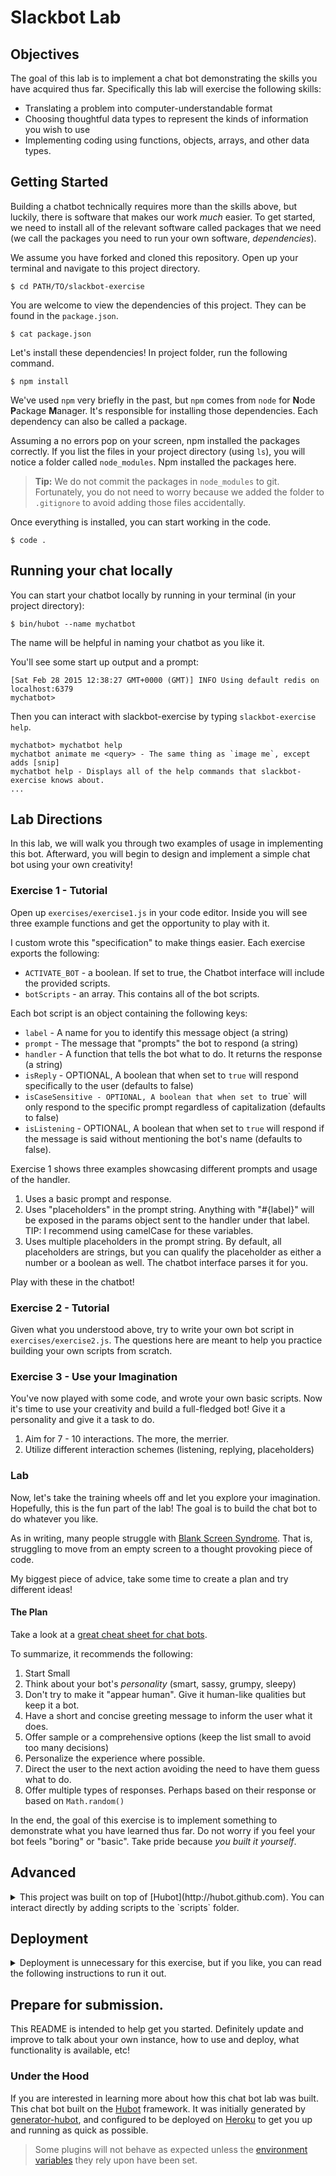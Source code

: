 # Slackbot Lab

## Objectives

The goal of this lab is to implement a chat bot demonstrating the skills you
have acquired thus far. Specifically this lab will exercise the following
skills:

- Translating a problem into computer-understandable format
- Choosing thoughtful data types to represent the kinds of information you wish to use
- Implementing coding using functions, objects, arrays, and other data types.

## Getting Started

Building a chatbot technically requires more than the skills above, but luckily,
there is software that makes our work _much_ easier. To get started, we need to
install all of the relevant software called packages that we need (we call
the packages you need to run your own software, _dependencies_).

We assume you have forked and cloned this repository. Open up your terminal and
navigate to this project directory.

```
$ cd PATH/TO/slackbot-exercise
```

You are welcome to view the dependencies of this project. They can be found in
the `package.json`.

```
$ cat package.json
```

Let's install these dependencies! In project folder, run the following command.

```
$ npm install
```

We've used `npm` very briefly in the past, but `npm` comes from `node` for
**N**ode **P**ackage **M**anager. It's responsible for installing those
dependencies. Each dependency can also be called a package.

Assuming a no errors pop on your screen, npm installed the packages correctly.
If you list the files in your project directory (using `ls`), you will notice
a folder called `node_modules`. Npm installed the packages here.

> **Tip:** We do not commit the packages in `node_modules` to git. Fortunately,
> you do not need to worry because we added the folder to `.gitignore` to avoid
> adding those files accidentally.

Once everything is installed, you can start working in the code.

```
$ code .
```

## Running your chat locally

You can start your chatbot locally by running in your terminal (in your project
directory):

```
$ bin/hubot --name mychatbot
```

The name will be helpful in naming your chatbot as you like it.

You'll see some start up output and a prompt:

```
[Sat Feb 28 2015 12:38:27 GMT+0000 (GMT)] INFO Using default redis on localhost:6379
mychatbot>
```

Then you can interact with slackbot-exercise by typing `slackbot-exercise help`.

```
mychatbot> mychatbot help
mychatbot animate me <query> - The same thing as `image me`, except adds [snip]
mychatbot help - Displays all of the help commands that slackbot-exercise knows about.
...
```

## Lab Directions

In this lab, we will walk you through two examples of usage in implementing
this bot. Afterward, you will begin to design and implement a simple chat bot
using your own creativity!

### Exercise 1 - Tutorial

Open up `exercises/exercise1.js` in your code editor. Inside you will see three
example functions and get the opportunity to play with it.

I custom wrote this "specification" to make things easier. Each exercise exports
the following:

- `ACTIVATE_BOT` - a boolean. If set to true, the Chatbot interface will include the provided scripts.
- `botScripts` - an array. This contains all of the bot scripts.

Each bot script is an object containing the following keys:

- `label` - A name for you to identify this message object (a string)
- `prompt` - The message that "prompts" the bot to respond (a string)
- `handler` - A function that tells the bot what to do. It returns the response (a string)
- `isReply` - OPTIONAL, A boolean that when set to `true` will respond specifically to the user (defaults to false)
- `isCaseSensitive - OPTIONAL, A boolean that when set to `true` will only respond to the specific prompt regardless of capitalization (defaults to false)
- `isListening` - OPTIONAL, A boolean that when set to `true` will respond if the message is said without mentioning the bot's name (defaults to false).

Exercise 1 shows three examples showcasing different prompts and usage of the handler.

1. Uses a basic prompt and response.
2. Uses "placeholders" in the prompt string. Anything with "#{label}" will be exposed in the params object sent to the handler under that label. TIP: I recommend using camelCase for these variables.
3. Uses multiple placeholders in the prompt string. By default, all placeholders are strings, but you can qualify the placeholder as either a number or a boolean as well. The chatbot interface parses it for you.

Play with these in the chatbot!

### Exercise 2 - Tutorial

Given what you understood above, try to write your own bot script in `exercises/exercise2.js`.
The questions here are meant to help you practice building your own scripts from scratch.

### Exercise 3 - Use your Imagination

You've now played with some code, and wrote your own basic scripts. Now it's time to use your
creativity and build a full-fledged bot! Give it a personality and give it a task to do.

1. Aim for 7 - 10 interactions. The more, the merrier.
2. Utilize different interaction schemes (listening, replying, placeholders)

### Lab

Now, let's take the training wheels off and let you explore your imagination.
Hopefully, this is the fun part of the lab! The goal is to build the chat bot
to do whatever you like.

As in writing, many people struggle with [Blank Screen Syndrome](https://heidicohen.com/overcome-blank-blog-post-syndrome/). That is, struggling to move from an empty
screen to a thought provoking piece of code.

My biggest piece of advice, take some time to create a plan and try different ideas!

#### The Plan

Take a look at a [great cheat sheet for chat bots](https://chatbotsmagazine.com/the-ultimate-cheat-sheet-for-building-the-best-chatbot-2e7ab821d3a3).

To summarize, it recommends the following:

1. Start Small
2. Think about your bot's _personality_ (smart, sassy, grumpy, sleepy)
3. Don't try to make it "appear human". Give it human-like qualities but keep it a bot.
4. Have a short and concise greeting message to inform the user what it does.
5. Offer sample or a comprehensive options (keep the list small to avoid too many decisions)
6. Personalize the experience where possible.
7. Direct the user to the next action avoiding the need to have them guess what to do.
8. Offer multiple types of responses. Perhaps based on their response or based on `Math.random()`

In the end, the goal of this exercise is to implement something to demonstrate
what you have learned thus far. Do not worry if you feel your bot feels "boring"
or "basic". Take pride because _you built it yourself_.

## Advanced

<details>
  <summary>This project was built on top of [Hubot](http://hubot.github.com). You can interact directly by adding
  scripts to the `scripts` folder.</summary>

### Configuration

A few scripts (including some installed by default) require environment
variables to be set as a simple form of configuration.

Each script should have a commented header which contains a "Configuration"
section that explains which values it requires to be placed in which variable.
When you have lots of scripts installed this process can be quite labour
intensive. The following shell command can be used as a stop gap until an
easier way to do this has been implemented.

    grep -o 'hubot-[a-z0-9_-]\+' external-scripts.json | \
      xargs -n1 -I {} sh -c 'sed -n "/^# Configuration/,/^#$/ s/^/{} /p" \
          $(find node_modules/{}/ -name "*.coffee")' | \
        awk -F '#' '{ printf "%-25s %s\n", $1, $2 }'

How to set environment variables will be specific to your operating system.
Rather than recreate the various methods and best practices in achieving this,
it's suggested that you search for a dedicated guide focused on your OS.

### external-scripts

There will inevitably be functionality that everyone will want. Instead of
writing it yourself, you can use existing plugins.

Hubot is able to load plugins from third-party `npm` packages. This is the
recommended way to add functionality to your hubot. You can get a list of
available hubot plugins on [npmjs.com][npmjs] or by using `npm search`:

    % npm search hubot-scripts panda
    NAME             DESCRIPTION                        AUTHOR DATE       VERSION KEYWORDS
    hubot-pandapanda a hubot script for panda responses =missu 2014-11-30 0.9.2   hubot hubot-scripts panda
    ...

To use a package, check the package's documentation, but in general it is:

1. Use `npm install --save` to add the package to `package.json` and install it
2. Add the package name to `external-scripts.json` as a double quoted string

You can review `external-scripts.json` to see what is included by default.

### Super Advanced Usage

It is also possible to define `external-scripts.json` as an object to
explicitly specify which scripts from a package should be included. The example
below, for example, will only activate two of the six available scripts inside
the `hubot-fun` plugin, but all four of those in `hubot-auto-deploy`.

```json
{
  "hubot-fun": ["crazy", "thanks"],
  "hubot-auto-deploy": "*"
}
```

**Be aware that not all plugins support this usage and will typically fallback
to including all scripts.**

[npmjs]: https://www.npmjs.com

### hubot-scripts

Before hubot plugin packages were adopted, most plugins were held in the
[hubot-scripts][hubot-scripts] package. Some of these plugins have yet to be
migrated to their own packages. They can still be used but the setup is a bit
different.

To enable scripts from the hubot-scripts package, add the script name with
extension as a double quoted string to the `hubot-scripts.json` file in this
repo.

[hubot-scripts]: https://github.com/github/hubot-scripts

If you are going to use the `hubot-redis-brain` package (strongly suggested),
you will need to add the Redis to Go addon on Heroku which requires a verified
account or you can create an account at [Redis to Go][redistogo] and manually
set the `REDISTOGO_URL` variable.

    % heroku config:add REDISTOGO_URL="..."

If you don't need any persistence feel free to remove the `hubot-redis-brain`
from `external-scripts.json` and you don't need to worry about redis at all.

[redistogo]: https://redistogo.com/

</details>

## Deployment

<details>
  <summary>Deployment is unnecessary for this exercise, but if you like, you can
  read the following instructions to run it out.</summary>

```
$ heroku create --stack cedar
$ git push heroku master
```

If your Heroku account has been verified you can run the following to enable
and add the Redis to Go addon to your app.

```
$ heroku addons:add redistogo:nano
```

If you run into any problems, checkout Heroku's [docs][heroku-node-docs].

You'll need to edit the `Procfile` to set the name of your hubot.

More detailed documentation can be found on the [deploying hubot onto
Heroku][deploy-heroku] wiki page.

### Restart the bot

You may want to get comfortable with `heroku logs` and `heroku restart` if
you're having issues.

</details>

## Prepare for submission.

This README is intended to help get you started. Definitely update and improve
to talk about your own instance, how to use and deploy, what functionality is
available, etc!

### Under the Hood

If you are interested in learning more about how this chat bot lab was built.
This chat bot built on the [Hubot][hubot] framework. It was
initially generated by [generator-hubot][generator-hubot], and configured to be
deployed on [Heroku][heroku] to get you up and running as quick as possible.

[heroku]: http://www.heroku.com
[hubot]: http://hubot.github.com
[generator-hubot]: https://github.com/github/generator-hubot

> Some plugins will not behave as expected unless the
> [environment variables](#configuration) they rely upon have been set.
